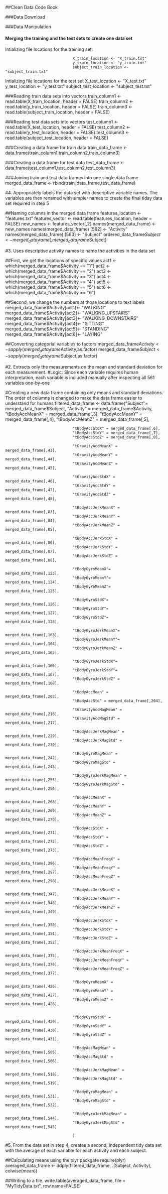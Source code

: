 ##Clean Data Code Book

###Data Download

###Data Manipulation

#### Merging the training and the test sets to create one data set

Intializing file locations for the training set:
                                 
                                  X_train_location <- "X_train.txt"
                                  y_train_location <- "y_train.txt"
                                  subject_train_location <- "subject_train.txt"

Intializing file locations for the test set
                                  X_test_location <- "X_test.txt"
                                  y_test_location <- "y_test.txt"
                                  subject_test_location <- "subject_test.txt"

###Reading train data sets into vectors
train_column1 <- read.table(X_train_location, header = FALSE)
train_column2 <- read.table(y_train_location, header = FALSE)
train_column3 <- read.table(subject_train_location, header = FALSE)


###Reading test data sets into vectors
test_column1 <- read.table(X_test_location, header = FALSE)
test_column2 <- read.table(y_test_location, header = FALSE)
test_column3 <- read.table(subject_test_location, header = FALSE)

###Creating a data frame for train data
train_data_frame <- data.frame(train_column1,train_column2,train_column3)

###Creating a data frame for test data
test_data_frame <- data.frame(test_column1,test_column2,test_column3) 

###Joining train and test data frames into one single data frame
merged_data_frame <- rbind(train_data_frame,test_data_frame)


#4. Appropriately labels the data set with descriptive variable names. The variables are then renamed with simpler names to create the final tiday data set required in step 5

##Naming columns in the merged data frame
features_location <- "features.txt"
features_vector <- read.table(features_location, header = FALSE)
new_names <- features_vector[,2]
names(merged_data_frame) <- new_names
names(merged_data_frame) [562] <- "Activity" 
names(merged_data_frame) [563] <- "Subject"
ordered_data_frame$Subject <- merged_data_frame[,merged_data_frame$Subject]

#3. Uses descriptive activity names to name the activities in the data set

##First, we get the locations of specific values
act1 <- which(merged_data_frame$Activity == "1")
act2 <- which(merged_data_frame$Activity == "2")
act3 <- which(merged_data_frame$Activity == "3")
act4 <- which(merged_data_frame$Activity == "4")
act5 <- which(merged_data_frame$Activity == "5")
act6 <- which(merged_data_frame$Activity == "6")

##Second, we change the numbers at those locations to text labels
merged_data_frame$Activity[act1]<- "WALKING"
merged_data_frame$Activity[act2]<- "WALKING_UPSTAIRS"
merged_data_frame$Activity[act3]<- "WALKING_DOWNSTAIRS"
merged_data_frame$Activity[act4]<- "SITTING"
merged_data_frame$Activity[act5]<- "STANDING"
merged_data_frame$Activity[act6]<- "LAYING"

##Converting categorial variables to factors
merged_data_frame$Activity <- sapply(merged_data_frame$Activity,as.factor)
merged_data_frame$Subject <- sapply(merged_data_frame$Subject,as.factor)


#2. Extracts only the measurements on the mean and standard deviation for each measurement.
#Logic: Since each variable requires human interpretation, each variable is included manually after inspecting all 561 variables one-by-one

#Creating a new data frame containing only means and standard deviations. The order of columns is changed to make the data frame easier to understand for humans
filtered_data_frame <- data.frame("Subject"= merged_data_frame$Subject, 
                                  "Activity" = merged_data_frame$Activity,
                                  "tBodyAccMeanX" = merged_data_frame[,3],
                                  "tBodyAccMeanY" = merged_data_frame[,4],
                                  "tBodyAccMeanZ" = merged_data_frame[,5],
                                  
                                  "tBodyAccStdX" = merged_data_frame[,6],
                                  "tBodyAccStdY" = merged_data_frame[,7],
                                  "tBodyAccStdZ" = merged_data_frame[,8],
                                  
                                  "tGravityAccMeanX" = merged_data_frame[,43],
                                  "tGravityAccMeanY" = merged_data_frame[,44],
                                  "tGravityAccMeanZ" = merged_data_frame[,45],
                                  
                                  "tGravityAccStdX" = merged_data_frame[,46],
                                  "tGravityAccStdY" = merged_data_frame[,47],
                                  "tGravityAccStdZ" = merged_data_frame[,48],
                                  
                                  "tBodyAccJerkMeanX" = merged_data_frame[,83],
                                  "tBodyAccJerkMeanY" = merged_data_frame[,84],
                                  "tBodyAccJerkMeanZ" = merged_data_frame[,85],
                                  
                                  "tBodyAccJerkStdX" = merged_data_frame[,86],
                                  "tBodyAccJerkStdY" = merged_data_frame[,87],
                                  "tBodyAccJerkStdZ" = merged_data_frame[,88],
                                 
                                  "tBodyGyroMeanX"= merged_data_frame[,123],
                                  "tBodyGyroMeanY"= merged_data_frame[,124],
                                  "tBodyGyroMeanZ"= merged_data_frame[,125],
                                  
                                  "tBodyGyroStdX"= merged_data_frame[,126],
                                  "tBodyGyroStdY"= merged_data_frame[,127],
                                  "tBodyGyroStdZ"= merged_data_frame[,128],
                                  
                                  "tBodyGyroJerkMeanX"= merged_data_frame[,163],
                                  "tBodyGyroJerkMeanY"= merged_data_frame[,164],
                                  "tBodyGyroJerkMeanZ" = merged_data_frame[,165],
                                  
                                  "tBodyGyroJerkStdX"= merged_data_frame[,166],
                                  "tBodyGyroJerkStdY"= merged_data_frame[,167],
                                  "tBodyGyroJerkStdZ" = merged_data_frame[,168],
                                  
                                  "tBodyAccMean" = merged_data_frame[,203],
                                  "tBodyAccStd" = merged_data_frame[,204],
                                  
                                  "tGravityAccMagMean" = merged_data_frame[,216],
                                  "tGravityAccMagStd" = merged_data_frame[,217],
                                
                                  "tBodyAccJerkMagMean" = merged_data_frame[,229],
                                  "tBodyAccJerkMagStd" = merged_data_frame[,230],
                                  
                                  "tBodyGyroMagMean" = merged_data_frame[,242],
                                  "tBodyGyroMagStd" = merged_data_frame[,243],
                                  
                                  "tBodyGyroJerkMagMean" = merged_data_frame[,255],
                                  "tBodyGyroJerkMagStd" = merged_data_frame[,256],
                                  
                                  "fBodyAccMeanX" = merged_data_frame[,268],
                                  "fBodyAccMeanY" = merged_data_frame[,269],
                                  "fBodyAccMeanZ" = merged_data_frame[,270],
                                  
                                  "fBodyAccStdX" = merged_data_frame[,271],
                                  "fBodyAccStdY" = merged_data_frame[,272],
                                  "fBodyAccStdZ" = merged_data_frame[,273],
                                  
                                  "fBodyAccMeanFreqX" = merged_data_frame[,296],
                                  "fBodyAccMeanFreqY" = merged_data_frame[,297],
                                  "fBodyAccMeanFreqZ" = merged_data_frame[,298],
                                  
                                  "fBodyAccJerkMeanX" = merged_data_frame[,347],
                                  "fBodyAccJerkMeanY" = merged_data_frame[,348],
                                  "fBodyAccJerkMeanZ" = merged_data_frame[,349],
                                  
                                  "fBodyAccJerkStdX" = merged_data_frame[,350],
                                  "fBodyAccJerkStdY" = merged_data_frame[,351],
                                  "fBodyAccJerkStdZ" = merged_data_frame[,352],
                                  
                                  "fBodyAccJerkMeanFreqX" = merged_data_frame[,375],
                                  "fBodyAccJerkMeanFreqY" = merged_data_frame[,376],
                                  "fBodyAccJerkMeanFreqZ" = merged_data_frame[,377],
                                  
                                  "fBodyGyroMeanX" = merged_data_frame[,426],
                                  "fBodyGyroMeanY" = merged_data_frame[,427],
                                  "fBodyGyroMeanZ" = merged_data_frame[,428],
                                  
                                  
                                  "fBodyGyroStdX" = merged_data_frame[,429],
                                  "fBodyGyroStdY" = merged_data_frame[,430],
                                  "fBodyGyroStdZ" = merged_data_frame[,431],
                                  
                                  "fBodyAccMagMean" = merged_data_frame[,505],
                                  "fBodyAccMagStd" = merged_data_frame[,506],
                                  
                                  "fBodyAccJerkMagMean" = merged_data_frame[,518],
                                  "fBodyAccJerkMagStd" = merged_data_frame[,519],
                                  
                                  "fBodyGyroMagMean" = merged_data_frame[,531],
                                  "fBodyGyroMagStd" = merged_data_frame[,532],
                                  
                                  "fBodyGyroJerkMagMean" = merged_data_frame[,544],
                                  "fBodyGyroJerkMagStd" = merged_data_frame[,545]                                                                   
                                  
                                  )
#5. From the data set in step 4, creates a second, independent tidy data set with the average of each variable for each activity and each subject.

##Calculating means using the plyr packgafe
require(plyr)
averaged_data_frame <- ddply(filtered_data_frame, .(Subject, Activity), colwise(mean))

##Writing to a file. 
write.table(averaged_data_frame, file = "MyTidyData.txt", row.name=FALSE)

